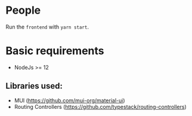 # People

Run the `frontend` with `yarn start`.

# Basic requirements

- NodeJs >= 12

## Libraries used:

- MUI (https://github.com/mui-org/material-ui)
- Routing Controllers (https://github.com/typestack/routing-controllers)
